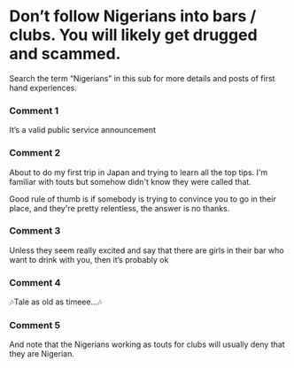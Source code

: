 # Don’t follow Nigerians into bars / clubs. You will likely get drugged and scammed. 

Search the term “Nigerians” in this sub for more details and posts of first hand experiences. 

### Comment 1

It’s a valid public service announcement

### Comment 2

About to do my first trip in Japan and trying to learn all the top tips. I'm familiar with touts but somehow didn't know they were called that.

Good rule of thumb is if somebody is trying to convince you to go in their place, and they're pretty relentless, the answer is no thanks.

### Comment 3

Unless they seem really excited and say that there are girls in their bar who want to drink with you, then it’s probably ok

### Comment 4

🎶Tale as old as timeee...🎶

### Comment 5

And note that the Nigerians working as touts for clubs will usually deny that they are Nigerian.

